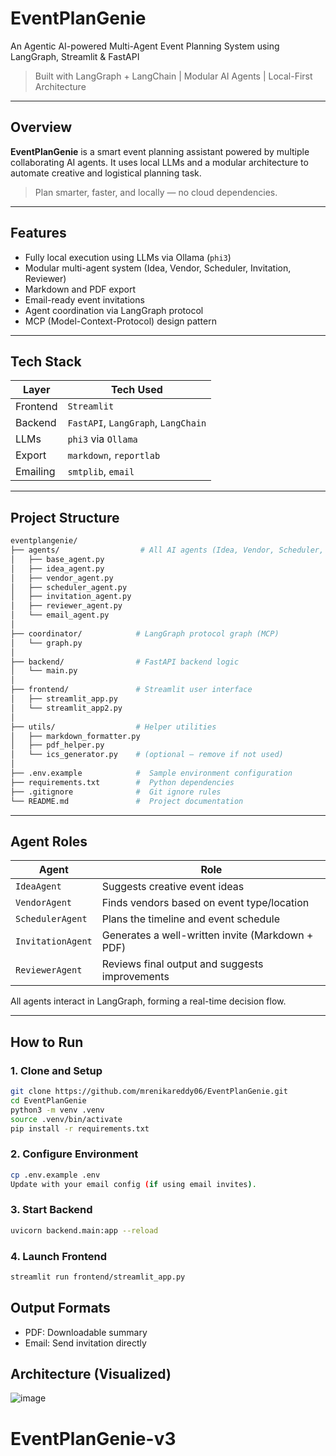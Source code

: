# EventPlanGenie
An Agentic AI-powered Multi-Agent Event Planning System using LangGraph, Streamlit &amp; FastAPI

> Built with LangGraph + LangChain | Modular AI Agents | Local-First Architecture

---

## Overview

**EventPlanGenie** is a smart event planning assistant powered by multiple collaborating AI agents. It uses local LLMs and a modular architecture to automate creative and logistical planning task.

> Plan smarter, faster, and locally — no cloud dependencies.

---

## Features

- Fully local execution using LLMs via Ollama (`phi3`)  
- Modular multi-agent system (Idea, Vendor, Scheduler, Invitation, Reviewer)  
- Markdown and PDF export  
- Email-ready event invitations  
- Agent coordination via LangGraph protocol  
- MCP (Model-Context-Protocol) design pattern

---

## Tech Stack

| Layer         | Tech Used                      |
|---------------|--------------------------------|
| Frontend      | `Streamlit`                    |
| Backend       | `FastAPI`, `LangGraph`, `LangChain` |
| LLMs          | `phi3` via `Ollama`            |
| Export        | `markdown`, `reportlab`        |
| Emailing      | `smtplib`, `email`             |

---

## Project Structure

```bash
eventplangenie/
├── agents/                  # All AI agents (Idea, Vendor, Scheduler, etc.)
│   ├── base_agent.py
│   ├── idea_agent.py
│   ├── vendor_agent.py
│   ├── scheduler_agent.py
│   ├── invitation_agent.py
│   ├── reviewer_agent.py
│   └── email_agent.py
│
├── coordinator/            # LangGraph protocol graph (MCP)
│   └── graph.py
│
├── backend/                # FastAPI backend logic
│   └── main.py
│
├── frontend/               # Streamlit user interface
│   ├── streamlit_app.py
│   └── streamlit_app2.py
│
├── utils/                  # Helper utilities
│   ├── markdown_formatter.py
│   ├── pdf_helper.py
│   └── ics_generator.py    # (optional – remove if not used)
│
├── .env.example            #  Sample environment configuration
├── requirements.txt        #  Python dependencies
├── .gitignore              #  Git ignore rules
└── README.md               #  Project documentation
```
---

## Agent Roles 

| Agent            | Role                                                                 |
|------------------|----------------------------------------------------------------------|
| `IdeaAgent`      | Suggests creative event ideas                                         |
| `VendorAgent`    | Finds vendors based on event type/location                           |
| `SchedulerAgent` | Plans the timeline and event schedule                                |
| `InvitationAgent`| Generates a well-written invite (Markdown + PDF)                     |
| `ReviewerAgent`  | Reviews final output and suggests improvements                       |

All agents interact in LangGraph, forming a real-time decision flow.

---

##  How to Run

### 1. Clone and Setup

```bash
git clone https://github.com/mrenikareddy06/EventPlanGenie.git
cd EventPlanGenie
python3 -m venv .venv
source .venv/bin/activate
pip install -r requirements.txt
```

### 2. Configure Environment
```bash
cp .env.example .env
Update with your email config (if using email invites).
```

### 3. Start Backend
```bash
uvicorn backend.main:app --reload
```

### 4. Launch Frontend
```bash
streamlit run frontend/streamlit_app.py
```

## Output Formats
- PDF: Downloadable summary
- Email: Send invitation directly

## Architecture (Visualized)

![image](https://github.com/user-attachments/assets/5b9fe3e5-8e28-44d5-bfc4-b722afa9d9aa)
# EventPlanGenie-v3
